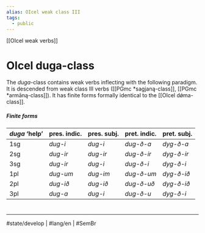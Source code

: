 ```yaml
---
alias: OIcel weak class III
tags:
  - public
---
```

[[OIcel weak verbs]]
# OIcel duga-class

The <em class="ling">duga</em>-class contains weak verbs inflecting with the following paradigm.
It is descended from weak class III verbs ([[PGmc *sagjaną-class]], [[PGmc *armāną-class]]).
It has finite forms formally identical to the [[OIcel dǿma-class]].

##### Finite forms

| <em class="ling">duga</em> ‘help’ | pres. indic.                 | pres. subj.                  | pret. indic.                   | pret. subj.                    |
| --------------------------------- | ---------------------------- | ---------------------------- | ------------------------------ | ------------------------------ |
| 1sg                               | <em class="ling">dug-i</em>  | <em class="ling">dug-i</em>  | <em class="ling">dug-ð-a</em>  | <em class="ling">dyg-ð-a</em>  |
| 2sg                               | <em class="ling">dug-ir</em> | <em class="ling">dug-ir</em> | <em class="ling">dug-ð-ir</em> | <em class="ling">dyg-ð-ir</em> |
| 3sg                               | <em class="ling">dug-ir</em> | <em class="ling">dug-i</em>  | <em class="ling">dug-ð-i</em>  | <em class="ling">dyg-ð-i</em>  |
| 1pl                               | <em class="ling">dug-um</em> | <em class="ling">dug-im</em> | <em class="ling">dug-ð-um</em> | <em class="ling">dyg-ð-ið</em> |
| 2pl                               | <em class="ling">dug-ið</em> | <em class="ling">dug-ið</em> | <em class="ling">dug-ð-uð</em> | <em class="ling">dyg-ð-ið</em> |
| 3pl                               | <em class="ling">dug-a</em>  | <em class="ling">dug-i</em>  | <em class="ling">dug-ð-u</em>  | <em class="ling">dyg-ð-i</em>  |


#
---
#state/develop | #lang/en | #SemBr

